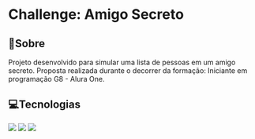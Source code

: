 # Challenge: Amigo Secreto

## 📜Sobre

<div>Projeto desenvolvido para simular uma lista de pessoas em um amigo secreto. Proposta realizada durante o decorrer da formação: Iniciante em programação G8 - Alura One.</div>

## 💻Tecnologias

<div>
  <img src="https://img.shields.io/badge/HTML5-%20-brightgreen?style=flat&logo=html5&color=%23E34F26">
  <img src="https://img.shields.io/badge/css-%20-blue?style=flat&logo=css">
  <img src="https://img.shields.io/badge/JavaScript-%20-yellow?style=flat&logo=javascript&color=%23F7DF1E">
</div>

